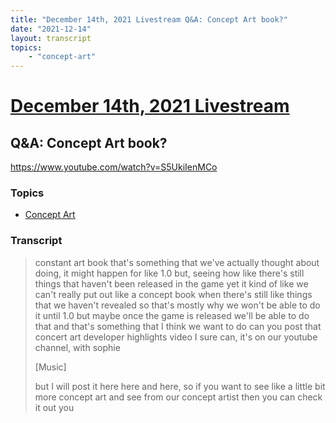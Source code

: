 ```yaml
---
title: "December 14th, 2021 Livestream Q&A: Concept Art book?"
date: "2021-12-14"
layout: transcript
topics:
    - "concept-art"
---
```

# [December 14th, 2021 Livestream](../2021-12-14.md)
## Q&A: Concept Art book?
https://www.youtube.com/watch?v=S5UkiIenMCo

### Topics
* [Concept Art](../topics/concept-art.md)

### Transcript

> constant art book that's something that we've actually thought about doing, it might happen for like 1.0 but, seeing how like there's still things that haven't been released in the game yet it kind of like we can't really put out like a concept book when there's still like things that we haven't revealed so that's mostly why we won't be able to do it until 1.0 but maybe once the game is released we'll be able to do that and that's something that I think we want to do can you post that concert art developer highlights video I sure can, it's on our youtube channel, with sophie
>
> [Music]
>
> but I will post it here here and here, so if you want to see like a little bit more concept art and see from our concept artist then you can check it out you
